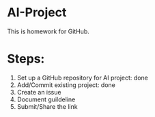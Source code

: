 # AI-Project
This is homework for GitHub.

# Steps:
1. Set up a GitHub repository for AI project: done
2. Add/Commit existing project: done
3. Create an issue
4. Document guildeline
5. Submit/Share the link
